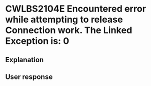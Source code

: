 # CWLBS2104E Encountered error while attempting to release Connection work. The Linked Exception is: 0

## Explanation

## User response